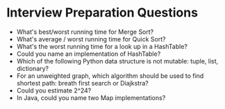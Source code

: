 # Interview Preparation Questions

- What's best/worst running time for Merge Sort?
- What's average / worst running time for Quick Sort?
- What's the worst running time for a look up in a HashTable?
- Could you name an implementation of HashTable?
- Which of the following Python data structure is not mutable: tuple, list, dictionary?
- For an unweighted graph, which algorithm should be used to find shortest path: breath first search or Diajkstra?
- Could you estimate 2^24?
- In Java, could you name two Map implementations?
